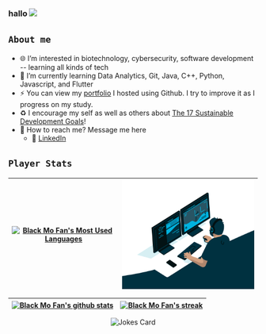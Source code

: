 ### hallo <img src="https://media.giphy.com/media/hvRJCLFzcasrR4ia7z/giphy.gif" width="25px">
## `About me`
- :globe_with_meridians: I’m interested in biotechnology, cybersecurity, software development -- learning all kinds of tech
- :briefcase: I’m currently learning Data Analytics, Git, Java, C++, Python, Javascript, and Flutter
- :zap: You can view my [portfolio](https://blackmofan.github.io/) I hosted using Github.  I try to improve it as I progress on my study.
- :recycle: I encourage my self as well as others about [The 17 Sustainable Development Goals](https://sdgs.un.org/goals)!
- :email: How to reach me?  Message me here
  - :trident: [LinkedIn](https://www.linkedin.com/in/rod-lester-m-75a092208/)

<!-- **Languages and Tools:**

<code><img height="20" src="https://github.com/devicons/devicon/blob/master/icons/cplusplus/cplusplus-original.svg" alt="C++"></code>
<code><img height="20" src="https://github.com/devicons/devicon/blob/master/icons/flutter/flutter-original.svg" alt="Flutter"></code>
<code><img height="20" src="https://github.com/devicons/devicon/blob/master/icons/git/git-original.svg" alt="Git"></code>
<code><img height="20" src="https://github.com/devicons/devicon/blob/master/icons/linux/linux-original.svg" alt="Linux"></code>
<code><img height="20" src="https://github.com/devicons/devicon/blob/master/icons/python/python-original.svg" alt="Python"></code>
<code><img height="20" src="https://github.com/devicons/devicon/blob/master/icons/java/java-original.svg" alt="Java"></code> -->
## `Player Stats`
| <a href="https://github.com/anuraghazra/github-readme-stats"><img align="center" src="https://github-readme-stats.vercel.app/api/top-langs/?username=BlackMoFan&exclude_repo=BlackMoFan.github.io&layout=compact&theme=dark&hide_border=true" alt="Black Mo Fan's Most Used Languages" width="400" height="220"/></a> | <img align="center" alt="GIF" src="code.gif?raw=true" width="400" height="220" /> |
| ------------- | ------------- |

<!-- width="320" height="230" -->
<!-- width="450" height="270" -->

| <a href="https://github.com/anuraghazra/github-readme-stats"><img align="center" src="https://github-readme-stats.vercel.app/api?username=BlackMoFan&show_icons=true&include_all_commits=true&theme=dark&hide_border=true" alt="Black Mo Fan's github stats" /></a> | <a href="https://git.io/streak-stats"><img align="center" src="https://github-readme-streak-stats.herokuapp.com?user=BlackMoFan&theme=dark&hide_border=true&date_format=j%2Fn%5B%2FY%5D" alt="Black Mo Fan's streak" /></a> |
| ------------- | ------------- |

<p align="center"> <img src="https://readme-jokes.vercel.app/api" alt="Jokes Card" />

<!---
BlackMoFan/BlackMoFan is a ✨ special ✨ repository because its `README.md` (this file) appears on your GitHub profile.
You can click the Preview link to take a look at your changes.
--->

